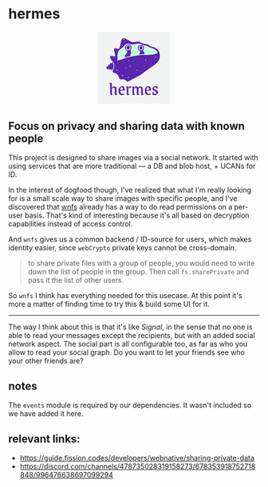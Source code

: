 # hermes

<div style="text-align: center">
    <img style="width: 15vw" src="./hermes_logo_edit.png" alt="Hermes logo"
        title="Hermes logo"
    >
</div>

## Focus on privacy and sharing data with known people

This project is designed to share images via a social network. It started with using services that are more traditional — a DB and blob host, + UCANs for ID.

In the interest of dogfood though, I've realized that what I'm really looking for is a small scale way to share images with specific people, and I've discovered that [wnfs](https://guide.fission.codes/developers/webnative/file-system-wnfs) already has a way to do read permissions on a per-user basis. That's kind of interesting because it's all based on decryption capabilities instead of access control.

And `wnfs` gives us a common backend / ID-source for users, which makes identity easier, since `webCrypto` private keys cannot be cross-domain.

> to share private files with a group of people, you would need to write down the list of people in the group. Then call `fs.sharePrivate` and pass it the list of other users.

So `wnfs` I think has everything needed for this usecase. At this point it's more a matter of finding time to try this & build some UI for it.

-----------------

The way I think about this is that it's like *Signal*, in the sense that no one is able to read your messages except the recipients, but with an added social network aspect. The social part is all configurable too, as far as who you allow to read your social graph. Do you want to let your friends see who your other friends are?

## notes
The `events` module is required by our dependencies. It wasn't included so we have added it here.

## relevant links:

* https://guide.fission.codes/developers/webnative/sharing-private-data
* https://discord.com/channels/478735028319158273/678353918752718848/996476638697099294
